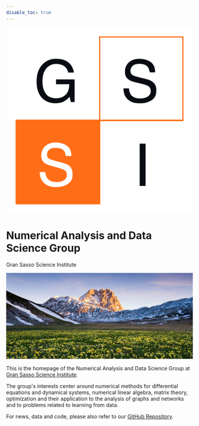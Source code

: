 ```yaml
---
disable_toc: true
---
```


<img class="gssi_logo" src="img/logo-quadrato-no-testo-bicolor.jpg"/>

<h1 class="title"> Numerical Analysis  and Data Science Group </h1> 
<subtitle> Gran Sasso Science Institute </subtitle>

![](img/gssi-mountains.jpg)

This is the homepage of the Numerical Analysis and Data Science Group at [Gran Sasso Science Institute](https://www.gssi.it).

The group's interests  center around numerical methods for differential equations and dynamical systems, numerical linear algebra, matrix theory, optimization and their  application to the analysis of graphs and networks and to problems related to learning from data. 

For news, data and code, please also refer to our [GitHub Repository](https://github.com/compilelab).

<!-- ## About GSSI

 The Gran Sasso Science Institute (GSSI) is an international PhD school and a center for research and higher education in the areas of Physics, Mathematics, Computer Science and Social Sciences.  
Professors, researchers and students from all scientific backgrounds are selected internationally, following the standards set by the best research centers and PhD schools worldwide. -->

<!-- <br> -->

<!-- 

# News 
- <date> August 5, 2020 </date> Lorem ipsum dolor sit amet, consectetur adipiscing elit, sed do eiusmod tempor incididunt ut labore et dolore magna aliqua. Ut enim ad minim veniam, quis nostrud exercitation ullamco laboris nisi ut aliquip ex ea commodo consequat. Duis aute irure dolor in reprehenderit in voluptate velit esse cillum dolore eu fugiat nulla pariatur.

- <date> July 5, 2020 </date> Lorem ipsum dolor sit amet, consectetur adipiscing elit, sed do eiusmod tempor incididunt ut labore et dolore magna aliqua. Ut enim ad minim veniam, quis nostrud exercitation ullamco laboris nisi ut aliquip ex ea commodo consequat. Duis aute irure dolor in reprehenderit in voluptate velit esse cillum dolore eu fugiat nulla pariatur.

- <date> June 5, 2020 </date> Lorem ipsum dolor sit amet, consectetur adipiscing elit, sed do eiusmod tempor incididunt ut labore et dolore magna aliqua. Ut enim ad minim veniam, quis nostrud exercitation ullamco laboris nisi ut aliquip ex ea commodo consequat. Duis aute irure dolor in reprehenderit in voluptate velit esse cillum dolore eu fugiat nulla pariatur.

- <date> May 5, 2020 </date> Lorem ipsum dolor sit amet, consectetur adipiscing elit, sed do eiusmod tempor incididunt ut labore et dolore magna aliqua. Ut enim ad minim veniam, quis nostrud exercitation ullamco laboris nisi ut aliquip ex ea commodo consequat. Duis aute irure dolor in reprehenderit in voluptate velit esse cillum dolore eu fugiat nulla pariatur.

- <date> April 5, 2020 </date> Lorem ipsum dolor sit amet, consectetur adipiscing elit, sed do eiusmod tempor incididunt ut labore et dolore magna aliqua. Ut enim ad minim veniam, quis nostrud exercitation ullamco laboris nisi ut aliquip ex ea commodo consequat. Duis aute irure dolor in reprehenderit in voluptate velit esse cillum dolore eu fugiat nulla pariatur.

- <date> March 5, 2020 </date> Lorem ipsum dolor sit amet, consectetur adipiscing elit, sed do eiusmod tempor incididunt ut labore et dolore magna aliqua. Ut enim ad minim veniam, quis nostrud exercitation ullamco laboris nisi ut aliquip ex ea commodo consequat. Duis aute irure dolor in reprehenderit in voluptate velit esse cillum dolore eu fugiat nulla pariatur. -->

